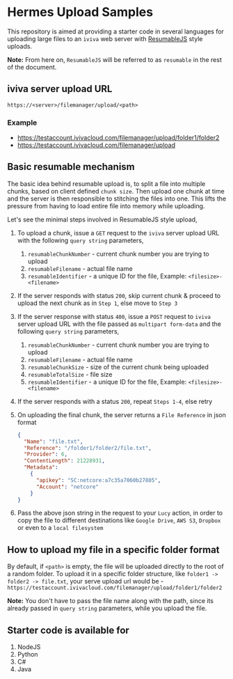 # Hermes Upload Samples

This repository is aimed at providing a starter code in several languages for uploading large files to an `iviva` web server with [ResumableJS](http://www.resumablejs.com/) style uploads.

**Note:** From here on, `ResumableJS` will be referred to as `resumable` in the rest of the document.

## iviva server upload URL

```text
https://<server>/filemanager/upload/<path>
```

### Example

* <https://testaccount.ivivacloud.com/filemanager/upload/folder1/folder2>
* <https://testaccount.ivivacloud.com/filemanager/upload>

## Basic resumable mechanism

The basic idea behind resumable upload is, to split a file into multiple chunks, based on client defined `chunk size`. Then upload one chunk at time and the server is then responsible to stitching the files into one. This lifts the pressure from having to load entire file into memory while uploading.

Let's see the minimal steps involved in ResumableJS style upload,

1. To upload a chunk, issue a `GET` request to the `iviva` server upload URL with the following `query string` parameters,
    1. `resumableChunkNumber` - current chunk number you are trying to upload
    2. `resumableFilename` - actual file name
    3. `resumableIdentifier` - a unique ID for the file, Example: `<filesize>-<filename>`
2. If the server responds with status `200`, skip current chunk & proceed to upload the next chunk as in `Step 1`, else move to `Step 3`
3. If the server response with status `400`, issue a `POST` request to `iviva` server upload URL with the file passed as `multipart form-data` and the following `query string` parameters,
    1. `resumableChunkNumber` - current chunk number you are trying to upload
    2. `resumableFilename` - actual file name
    3. `resumableChunkSize` - size of the current chunk being uploaded
    4. `resumableTotalSize` - file size
    5. `resumableIdentifier` - a unique ID for the file, Example: `<filesize>-<filename>`
4. If the server responds with a status `200`, repeat `Steps 1-4`, else retry
5. On uploading the final chunk, the server returns a `File Reference` in json format

    ```json
    {
      "Name": "file.txt",
      "Reference": "/folder1/folder2/file.txt",
      "Provider": 6,
      "ContentLength": 21228931,
      "Metadata":
        {
          "apikey": "SC:netcore:a7c35a7060b27805",
          "Account": "netcore"
        }
    }
    ```

6. Pass the above json string in the request to your `Lucy` action, in order to copy the file to different destinations like `Google Drive`, `AWS S3`, `Dropbox` or even to a `local filesystem`
  
## How to upload my file in a specific folder format

By default, if `<path>` is empty, the file will be uploaded directly to the root of a random folder. To upload it in a specific folder structure, like `folder1 -> folder2 -> file.txt`, your serve upload url would be - `https://testaccount.ivivacloud.com/filemanager/upload/folder1/folder2`

**Note:** You don&#39;t have to pass the file name along with the path, since its already passed in `query string` parameters, while you upload the file.

## Starter code is available for

1. NodeJS
2. Python
3. C#
4. Java
